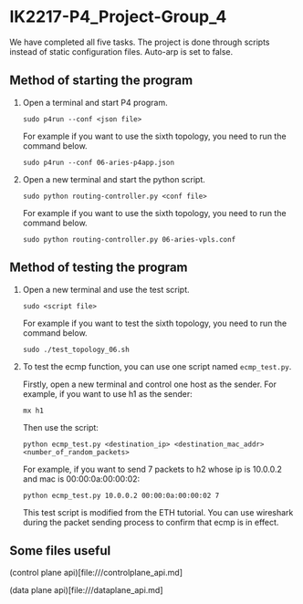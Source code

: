 # IK2217-P4_Project-Group_4

We have completed all five tasks. The project is done through scripts instead of static configuration files. Auto-arp is set to false.

## Method of starting the program

1. Open a terminal and start P4 program.

   ```shell
   sudo p4run --conf <json file>
   ```

   For example if you want to use the sixth topology, you need to run the command below.

   ```shell
   sudo p4run --conf 06-aries-p4app.json
   ```

2. Open a new terminal and start the python script.

   ```shell
   sudo python routing-controller.py <conf file>
   ```

   For example if you want to use the sixth topology, you need to run the command below.

   ```shell
   sudo python routing-controller.py 06-aries-vpls.conf
   ```

## Method of testing the program

1. Open a new terminal and use the test script.

   ```shell
   sudo <script file>
   ```

   For example if you want to test the sixth topology, you need to run the command below.

   ```shell
   sudo ./test_topology_06.sh 
   ```

2. To test the ecmp function, you can use one script named `ecmp_test.py`.

   Firstly, open a new terminal and control one host as the sender. For example, if you want to use h1 as the sender:

   ```shell
   mx h1
   ```

   Then use the script:

   ```shell
   python ecmp_test.py <destination_ip> <destination_mac_addr> <number_of_random_packets>
   ```

   For example, if you want to send 7 packets to h2 whose ip is 10.0.0.2 and mac is 00:00:0a:00:00:02:

   ```shell
   python ecmp_test.py 10.0.0.2 00:00:0a:00:00:02 7
   ```

   This test script is modified from the ETH tutorial. You can use wireshark during the packet sending process to confirm that ecmp is in effect.
   
## Some files useful

   (control plane api)[file:///controlplane_api.md]
   
   (data plane api)[file:///dataplane_api.md]
   
   

